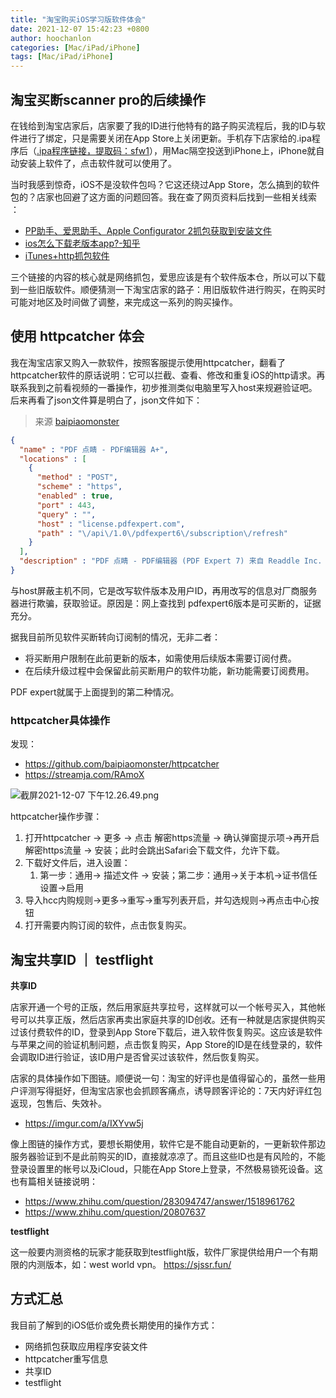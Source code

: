 ```yaml
---
title: "淘宝购买iOS学习版软件体会"
date: 2021-12-07 15:42:23 +0800
author: hoochanlon
categories: [Mac/iPad/iPhone]
tags: [Mac/iPad/iPhone]
---
```


## 淘宝买断scanner pro的后续操作

在钱给到淘宝店家后，店家要了我的ID进行他特有的路子购买流程后，我的ID与软件进行了绑定，只是需要关闭在App Store上关闭更新。手机存下店家给的.ipa程序后（[.ipa程序链接，提取码：sfw1](https://pan.baidu.com/s/1n2j_2KjmdnAFkaegw-XPzA )），用Mac隔空投送到iPhone上，iPhone就自动安装上软件了，点击软件就可以使用了。

当时我感到惊奇，iOS不是没软件包吗？它这还绕过App Store，怎么搞到的软件包的？店家也回避了这方面的问题回答。我在查了网页资料后找到一些相关线索 <!-- more --> ：

* [PP助手、爱思助手、Apple Configurator 2抓包获取到安装文件](https://www.jianshu.com/p/fdb50d303ad6)
* [ios怎么下载老版本app?-知乎](https://www.zhihu.com/question/344479701/answer/816525672)
* [iTunes+http抓包软件](https://www.jianshu.com/p/acf915b4bd9a)

三个链接的内容的核心就是网络抓包，爱思应该是有个软件版本仓，所以可以下载到一些旧版软件。顺便猜测一下淘宝店家的路子：用旧版软件进行购买，在购买时可能对地区及时间做了调整，来完成这一系列的购买操作。


## 使用 httpcatcher 体会

我在淘宝店家又购入一款软件，按照客服提示使用httpcatcher，翻看了httpcatcher软件的原话说明：它可以拦截、查看、修改和重复iOS的http请求。再联系我到之前看视频的一番操作，初步推测类似电脑里写入host来规避验证吧。后来再看了json文件算是明白了，json文件如下：

> 来源 [baipiaomonster](https://github.com/baipiaomonster/httpcatcher/blob/master/PDF%20%E7%82%B9%E7%9D%9B%20-%20PDF%E7%BC%96%E8%BE%91%E5%99%A8.json)

```json
{
  "name" : "PDF 点睛 - PDF编辑器 A+",
  "locations" : [
    {
      "method" : "POST",
      "scheme" : "https",
      "enabled" : true,
      "port" : 443,
      "query" : "",
      "host" : "license.pdfexpert.com",
      "path" : "\/api\/1.0\/pdfexpert6\/subscription\/refresh"
    }
  ],
  "description" : "PDF 点睛 - PDF编辑器 (PDF Expert 7) 来自 Readdle Inc. https:\/\/apps.apple.com\/cn\/app\/pdf-%E7%82%B9%E7%9D%9B-pdf%E7%BC%96%E8%BE%91%E5%99%A8-pdf-expert-7\/id743974925"
}
```

与host屏蔽主机不同，它是改写软件版本及用户ID，再用改写的信息对厂商服务器进行欺骗，获取验证。原因是：网上查找到 pdfexpert6版本是可买断的，证据充分。

据我目前所见软件买断转向订阅制的情况，无非二者：

* 将买断用户限制在此前更新的版本，如需使用后续版本需要订阅付费。
* 在后续升级过程中会保留此前买断用户的软件功能，新功能需要订阅费用。

PDF expert就属于上面提到的第二种情况。

### httpcatcher具体操作

发现：

* https://github.com/baipiaomonster/httpcatcher
* https://streamja.com/RAmoX

![截屏2021-12-07 下午12.26.49.png](https://s2.loli.net/2021/12/07/k8dQLjfPFYMHA4q.png)

httpcatcher操作步骤：

1. 打开httpcatcher -> 更多 -> 点击 解密https流量 -> 确认弹窗提示项->再开启 解密https流量 -> 安装；此时会跳出Safari会下载文件，允许下载。
2. 下载好文件后，进入设置：
   1. 第一步：通用-> 描述文件 -> 安装；第二步：通用->关于本机->证书信任设置->启用
3. 导入hcc内购规则->更多->重写->重写列表开启，并勾选规则->再点击中心按钮
4. 打开需要内购订阅的软件，点击恢复购买。

## 淘宝共享ID ｜ testflight

**共享ID**

店家开通一个号的正版，然后用家庭共享拉号，这样就可以一个帐号买入，其他帐号可以共享正版，然后店家再卖出家庭共享的ID创收。还有一种就是店家提供购买过该付费软件的ID，登录到App Store下载后，进入软件恢复购买。这应该是软件与苹果之间的验证机制问题，点击恢复购买，App Store的ID是在线登录的，软件会调取ID进行验证，该ID用户是否曾买过该软件，然后恢复购买。

店家的具体操作如下图链。顺便说一句：淘宝的好评也是值得留心的，虽然一些用户评测写得挺好，但淘宝店家也会抓顾客痛点，诱导顾客评论的：7天内好评红包返现，包售后、失效补。

* https://imgur.com/a/IXYvw5j

像上图链的操作方式，要想长期使用，软件它是不能自动更新的，一更新软件那边服务器验证到不是此前购买的ID，直接就凉凉了。而且这些ID也是有风险的，不能登录设置里的帐号以及iCloud，只能在App Store上登录，不然极易锁死设备。这也有篇相关链接说明：

* https://www.zhihu.com/question/283094747/answer/1518961762
* https://www.zhihu.com/question/20807637

**testflight**

这一般要内测资格的玩家才能获取到testflight版，软件厂家提供给用户一个有期限的内测版本，如：west world vpn。 https://sjssr.fun/


## 方式汇总

我目前了解到的iOS低价或免费长期使用的操作方式：

* 网络抓包获取应用程序安装文件
* httpcatcher重写信息
* 共享ID
* testflight
